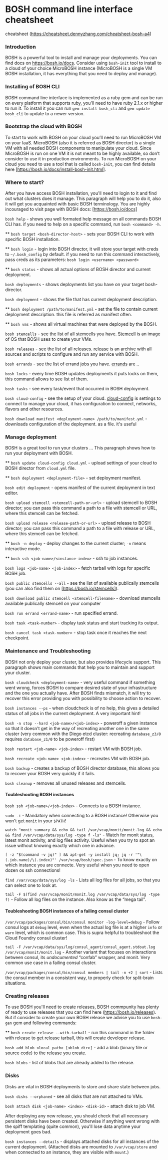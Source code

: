 # BOSH command line interface cheatsheet

cheatsheet (https://cheatsheet.dennyzhang.com/cheatsheet-bosh-a4)


### Introduction

BOSH is a powerful tool to install and manage your deployments. You can find docs on https://bosh.io/docs. Consider using `bosh-init` tool to install to a cloud of your choice MicroBOSH instance (MicroBOSH is a single VM BOSH installation, it has everything that you need to deploy and manage).

### Installing of BOSH CLI

BOSH command line interface is implemented as a ruby gem and can be run on every platform that supports ruby, you'll need to have ruby 2.1.x or higher to run it. To install it you can run `gem install bosh_cli` and `gem update bosh_cli` to update to a newer version.

### Bootstrap the cloud with BOSH


To start to work with BOSH on your cloud you’ll need to run MicroBOSH VM on your IaaS. MicroBOSH (also it is referred as BOSH director) is a single VM with all needed BOSH components to manipulate your cloud. Since MicroBOSH is run on one VM it is not meant to be highly available, so don’t consider to use it in production environments. To run MicroBOSH on your cloud you need to use a tool that is called `bosh-init`, you can find details here [https://bosh.io/docs/install-bosh-init.html].

### Where to start?

After you have access BOSH installation, you'll need to login to it and find out what clusters does it manage. This paragraph will help you to do it, also it will get you acquainted with basic BOSH terminology. You are highly incouraged to visit page with BOSH docs: [https://bosh.io/docs]

`bosh help` - shows you well formated help message on all commands BOSH CLI has. if you need to help on a specific command, run `bosh <command> -h`. 

** `bosh target <bosh-director-host>` - sets your BOSH CLI to work with specific BOSH installation.

** `bosh login` - login into BOSH director, it will store your target with creds to `~/.bosh_config` by default. if you need to run this command interactively, pass creds as its parameters: `bosh login <username> <password>`

** `bosh status` - shows all actual options of BOSH director and current deployment.

`bosh deployments` - shows deployments list you have on your target bosh-director.

`bosh deployment` - shows the file that has current deployment description.

** `bosh deployment /path/to/manifest.yml` - set the file to contain current deployment description. this file is referred as manifest often.

** `bosh vms` - shows all virtual machines that were deployed by the BOSH.

`bosh stemcells` - see the list of all stemcells you have. [Stemcell](https://bosh.io/docs/terminology.html#stemcell) is an image of OS that BOSH uses to create your VMs.

`bosh releases` - see the list of all releases. [release](https://bosh.io/docs/terminology.html#compiled-release) is an archive with all sources and scripts to configure and run any service with BOSH.

`bosh errands` - see the list of errand jobs you have. [errands](https://bosh.io/docs/terminology.html#errand) are ..

`bosh locks` - every time BOSH updates deployments it puts locks on them, this command allows to see list of them.

`bosh tasks` - see every task/event that occurred in BOSH deployment.

`bosh cloud-config` - see the setup of your cloud. [cloud-config](https://bosh.io/docs/terminology.html#cloud-config) is settings to connect to manage your cloud, it has configuration to connect, networks, flavors and other resources.

`bosh download manifest <deployment-name> /path/to/manifest.yml` - downloads configuration of the deployment. as a file. it's useful

### Manage deployment

BOSH is a great tool to run your clusters ... This paragraph shows how to run your deployment with BOSH.

** `bosh update cloud-config cloud.yml` - upload settings of your cloud to BOSH director from `cloud.yml` file.

** `bosh deployment <deployment-file>` - set deployment manifest.

`bosh edit deployment` - opens manifest of the current deployment in text editor.

`bosh upload stemcell <stemcell-path-or-url>` - upload stemcell to BOSH director; you can pass this command a path to a file with stemcell or URL, where this stemcell can be fetched.

`bosh upload release <release-path-or-url>` - upload release to BOSH director; you can pass this command a path to a file with release or URL, where this stemcell can be fetched.

** `bosh -n deploy` - deploy changes to the current cluster; `-n` means interactive mode.

** `bosh ssh <job-name>/<instance-index>` - ssh to job instances.

`bosh logs <job-name> <job-index>` - fetch tarball with logs for specific BOSH job.

`bosh public stemcells --all` - see the list of available publically stemcells (you can also find them on [https://bosh.io/stemcells]).

`bosh download public stemcell <stemcell-filename>` - download stemcells available publically stemcell on your computer

`bosh run errand <errand-name>` - run specified errand.

`bosh task <task-number>` - display task status and start tracking its output.

`bosh cancel task <task-number>` - stop task once it reaches the next checkpoint.

### Maintenance and Troubleshooting

BOSH not only deploy your cluster, but also provides lifecycle support. This paragraph shows main commands that help you to maintain and support your cluster.

`bosh cloudcheck <deployment-name>` - very useful command if something went wrong, forces BOSH to compare desired state of your infrastructure and the one you actually have. After BOSH finds mismatch, it will try to recover this error providing you with possibility to choose action to recover.

`bosh instances --ps` - when cloudcheck is of no help, this gives a detailed status of all jobs in the current deployment. A very important hint!

`bosh -n stop --hard <job-name>/<job-index>` - poweroff a given instance so that it doesn't get in the way of recreating another one in the same cluster (very common with the Diego etcd cluster: recreating `database_z3/0` requires `database_z1/0` to be poweroff first)

`bosh restart <job-name> <job-index>` - restart VM with BOSH job.

`bosh recreate <job-name> <job-index>` - recreates VM with BOSH job.

`bosh backup` - creates a backup of BOSH director database, this allows you to recover your BOSH very quickly if it fails.

`bosh cleanup` - removes all unused releases and stemcells.

#### Toubleshooting BOSH instances

`bosh ssh <job-name>/<job-index>` - Connects to a BOSH instance.

`sudo -i` - Mandatory when connecting to a BOSH instance! Otherwise you won't get `monit` in your `$PATH`!

`watch "monit summary && echo && tail /var/vcap/monit/monit.log && echo && find /var/vcap/data/sys/log -type f -ls"` - Watch for monit status, latest monit activity, and log files activity. Useful when you try to spot an issue without knowing exactly which one in advance.

`[ -z "$(command -v jq)" ] && apt-get -y install jq; jq -r '"\(.job.name)/\(.index)"' /var/vcap/bosh/spec.json` - To know exactly on which instance you are connecte. Very useful when you need to open dozen os ssh connections!

`find /var/vcap/data/sys/log -ls` - Lists all log files for all jobs, so that you can select one to look at.

`tail -F $(find /var/vcap/monit/monit.log /var/vcap/data/sys/log -type f)` - Follow all log files on the instance. Also know as the “mega tail”.

#### Toubleshooting BOSH instances of a failing consul cluster

`/var/vcap/packages/consul/bin/consul monitor -log-level=debug` - Follow consul logs at `debug` level, even when the actual log file is at a higher `info` or `warn` level, which is common case. This is supra helpful to troubleshoot the Cloud Foundry consul cluster!

`tail -F /var/vcap/data/sys/log/consul_agent/consul_agent.stdout.log /var/vcap/monit/monit.log` - Another variant that focuses on interactions between consul, its _undocumented_ “confab” wrapper, and monit. Very common use case in a failing consul cluster.

`/var/vcap/packages/consul/bin/consul members | tail -n +2 | sort` - Lists the consul member in a consistent way, to properly check for split-brain situations.

### Creating releases

To use BOSH you'll need to create releases, BOSH commpunity has plenty of ready to use releases that you can find here (https://bosh.io/releases). But if consider to create your own BOSH release we advise you to use `bosh-gen` gem and following commands:

** `bosh create release --with-tarball` - run this command in the folder with release to get release tarball, this will create developer release.

`bosh add blob <local_path> [<blob_dir>]` - add a blob (binary file or source code) to the release you create.

`bosh blobs` - list of blobs that are already added to the release.

### Disks

Disks are vital in BOSH deployments to store and share state between jobs.

`bosh disks --orphaned` - see all disks that are not attached to VMs.

`bosh attach disk <job-name> <index> <disk-id>` - attach disk to job VM.

After deploying any new release, you should check that all necessary persistent disks have been created. Otherwise if anything went wrong with the spiff templating (quite common), you'll lose data anytime your deployment goes bad.

`bosh instances --details` - displays attached disks for all instances of the current deployment. (Attached disks are mounted to `/var/vcap/store` and when connected to an instance, they are visible with `mount`.)
